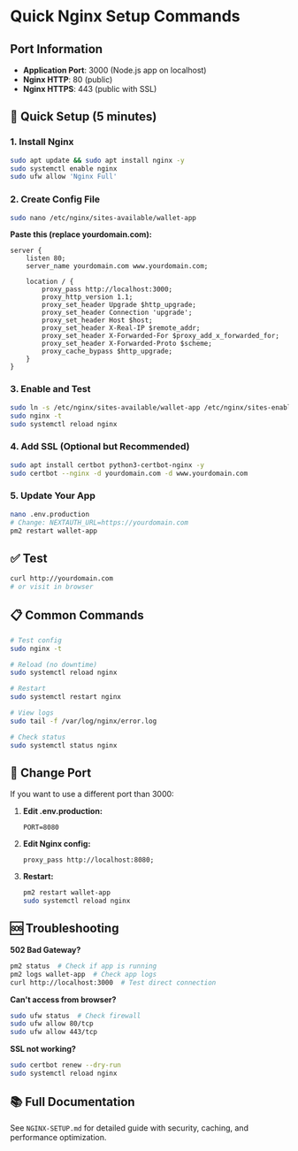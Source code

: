 # Quick Nginx Setup Commands

## Port Information
- **Application Port**: 3000 (Node.js app on localhost)
- **Nginx HTTP**: 80 (public)
- **Nginx HTTPS**: 443 (public with SSL)

## 🚀 Quick Setup (5 minutes)

### 1. Install Nginx
```bash
sudo apt update && sudo apt install nginx -y
sudo systemctl enable nginx
sudo ufw allow 'Nginx Full'
```

### 2. Create Config File
```bash
sudo nano /etc/nginx/sites-available/wallet-app
```

**Paste this (replace yourdomain.com):**
```nginx
server {
    listen 80;
    server_name yourdomain.com www.yourdomain.com;
    
    location / {
        proxy_pass http://localhost:3000;
        proxy_http_version 1.1;
        proxy_set_header Upgrade $http_upgrade;
        proxy_set_header Connection 'upgrade';
        proxy_set_header Host $host;
        proxy_set_header X-Real-IP $remote_addr;
        proxy_set_header X-Forwarded-For $proxy_add_x_forwarded_for;
        proxy_set_header X-Forwarded-Proto $scheme;
        proxy_cache_bypass $http_upgrade;
    }
}
```

### 3. Enable and Test
```bash
sudo ln -s /etc/nginx/sites-available/wallet-app /etc/nginx/sites-enabled/
sudo nginx -t
sudo systemctl reload nginx
```

### 4. Add SSL (Optional but Recommended)
```bash
sudo apt install certbot python3-certbot-nginx -y
sudo certbot --nginx -d yourdomain.com -d www.yourdomain.com
```

### 5. Update Your App
```bash
nano .env.production
# Change: NEXTAUTH_URL=https://yourdomain.com
pm2 restart wallet-app
```

## ✅ Test
```bash
curl http://yourdomain.com
# or visit in browser
```

## 📋 Common Commands

```bash
# Test config
sudo nginx -t

# Reload (no downtime)
sudo systemctl reload nginx

# Restart
sudo systemctl restart nginx

# View logs
sudo tail -f /var/log/nginx/error.log

# Check status
sudo systemctl status nginx
```

## 🔧 Change Port

If you want to use a different port than 3000:

1. **Edit .env.production:**
   ```env
   PORT=8080
   ```

2. **Edit Nginx config:**
   ```nginx
   proxy_pass http://localhost:8080;
   ```

3. **Restart:**
   ```bash
   pm2 restart wallet-app
   sudo systemctl reload nginx
   ```

## 🆘 Troubleshooting

**502 Bad Gateway?**
```bash
pm2 status  # Check if app is running
pm2 logs wallet-app  # Check app logs
curl http://localhost:3000  # Test direct connection
```

**Can't access from browser?**
```bash
sudo ufw status  # Check firewall
sudo ufw allow 80/tcp
sudo ufw allow 443/tcp
```

**SSL not working?**
```bash
sudo certbot renew --dry-run
sudo systemctl reload nginx
```

## 📚 Full Documentation
See `NGINX-SETUP.md` for detailed guide with security, caching, and performance optimization.
